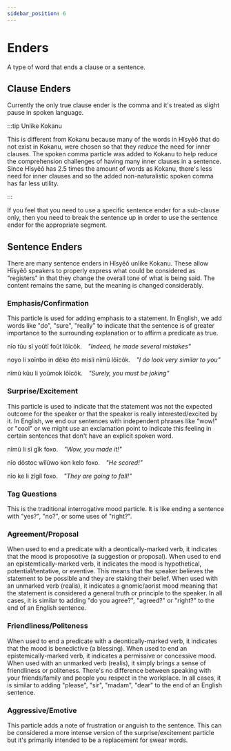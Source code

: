 ```yaml
---
sidebar_position: 6
---
```


# Enders

A type of word that ends a clause or a sentence.

## Clause Enders

Currently the only true clause ender is the comma and it's treated as slight
pause in spoken language. 

:::tip Unlike Kokanu

This is different from Kokanu because many of the words in Hîsyêô that do not
exist in Kokanu, were chosen so that they *reduce* the need for inner clauses.
The spoken comma particle was added to Kokanu to help reduce the comprehension
challenges of having many inner clauses in a sentence. Since Hîsyêô has 2.5
times the amount of words as Kokanu, there's less need for inner clauses and so
the added non-naturalistic spoken comma has far less utility.

:::

If you feel that you need to use a specific sentence ender for a sub-clause
only, then you need to break the sentence up in order to use the sentence ender
for the appropriate segment.

## Sentence Enders

There are many sentence enders in Hîsyêô unlike Kokanu. These allow Hîsyêô
speakers to properly express what could be considered as "registers" in that
they change the overall tone of what is being said. The content remains the
same, but the meaning is changed considerably.

### Emphasis/Confirmation

This particle is used for adding emphasis to a statement. In English, we add
words like "do", "sure", "really" to indicate that the sentence is of greater
importance to the surrounding explanation or to affirm a predicate as true.

<HisyeoTabs>
    <p>nîo tûu sî yoûtî foût lôîcôk.&emsp;<em>"Indeed, he made several mistakes"</em></p>
    <p>noyo li xoînbo in dêko êto misli nîmû lôîcôk.&emsp;<em>"I do look very similar to you"</em></p>
    <p>nîmû kûu li yoûmok lôîcôk.&emsp;<em>"Surely, you must be joking"</em></p>
</HisyeoTabs>

### Surprise/Excitement

This particle is used to indicate that the statement was not the expected
outcome for the speaker or that the speaker is really interested/excited by it.
In English, we end our sentences with independent phrases like "wow!" or "cool"
or we might use an exclamation point to indicate this feeling in certain
sentences that don't have an explicit spoken word.

<HisyeoTabs>
    <p>nîmû li sî gîk foxo.&emsp;<em>"Wow, you made it!"</em></p>
    <p>nîo dôstoc wîlûwo kon kelo foxo.&emsp;<em>"He scored!"</em></p>
    <p>nîo ke li zîgîl foxo.&emsp;<em>"They are going to fall!"</em></p>
</HisyeoTabs>

### Tag Questions

This is the traditional interrogative mood particle. It is like ending a
sentence with "yes?", "no?", or some uses of "right?".

### Agreement/Proposal

When used to end a predicate with a deontically-marked verb, it indicates that
the mood is proposotive (a suggestion or proposal). When used to end an
epistemtically-marked verb, it indicates the mood is hypothetical,
potential/tentative, or eventive. This means that the speaker believes the
statement to be possible and they are staking their belief. When used with an
unmarked verb (realis), it indicates a gnomic/aorist mood meaning that the
statement is considered a general truth or principle to the speaker. In all
cases, it is similar to adding "do you agree?", "agreed?" or "right?" to the end
of an English sentence.

### Friendliness/Politeness

When used to end a predicate with a deontically-marked verb, it indicates that
the mood is benedictive (a blessing). When used to end an epistemically-marked
verb, it indicates a permissive or concessive mood. When used with an unmarked
verb (realis), it simply brings a sense of friendliness or politeness. There's
no difference between speaking with your friends/family and people you respect
in the workplace. In all cases, it is similar to adding "please", "sir",
"madam", "dear" to the end of an English sentence.

### Aggressive/Emotive

This particle adds a note of frustration or anguish to the sentence. This can be
considered a more intense version of the surprise/excitement particle but it's
primarily intended to be a replacement for swear words.



